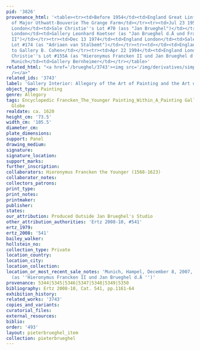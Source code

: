 ```yaml
---
pid: '3826'
provenance_html: '<table><tr><td>Before 1954</td><td>England Great Linford</td><td>Collection
  of Major Uthwatt-Bouverie The Grange Farm</td></tr><tr><td>Jul 23 1954</td><td>England
  London</td><td>Sale Christie''s Lot #70 (ass "Jan Brueghel")</td></tr><tr><td>1972</td><td>England
  London</td><td>Gallery Leonhard Koetser (as "Jan Brueghel d.Ä und Frans Francken
  II")</td></tr><tr><td>Dec 13 1974</td><td>England London</td><td>Sale Christie''s
  Lot #174 (as "Adriaen van Stalbemt")</td></tr><tr><td></td><td>England London</td><td>Moved
  to Gallery B. Cohen</td></tr><tr><td>Apr 22 1994</td><td>England London</td><td>Sale
  Christie''s Lot #155A (as "Hieronymus Francken II und Jan Brueghel d.Ä")</td></tr><tr><td>1994</td><td>Germany
  Munich</td><td>Gallery Bernheimer</td></tr></table>'
related_html: "<a href='/brueghel/3743'><img src='/img/derivatives/simple/3743/thumbnail.jpg'
  /></a>"
related_ids: '3743'
label: 'Gallery Interior: Allegory of the Art of Painting and the Art of Drawing'
object_type: Painting
genre: Allegory
tags: Encyclopedic Francken_The_Younger Painting_Within_A_Painting Gallery Flowers
  Globe
realdate: ca. 1620
height_cm: '73.5'
width_cm: '105.5'
diameter_cm:
plate_dimensions:
support: Panel
drawing_medium:
signature:
signature_location:
support_marks:
further_inscription:
collaborators: Hieronymus Francken the Younger (1568-1623)
collaborator_notes:
collectors_patrons:
print_type:
print_notes:
printmaker:
publisher:
states:
our_attribution: Produced Outside Jan Brueghel's Studio
other_attribution_authorities: 'Ertz 2008-10, #541'
ertz_1979:
ertz_2008: '541'
bailey_walker:
hollstein_no:
collection_type: Private
location_country:
location_city:
location_collection:
location_or_most_recent_sale_notes: 'Munich, Hampel, December 8, 2007, inv. #1814
  (as ''Hieronymus Francken II und Jan Brueghel d.Ä '')'
provenance: 5344|5345|5346|5347|5348|5349|5350
bibliography: Ertz 2008-10, Cat. 541, pp.1161-64
exhibition_history:
related_works: '3743'
copies_and_variants:
curatorial_files:
external_resources:
biblio:
order: '493'
layout: pieterbrueghel_item
collection: pieterbrueghel
---
```

